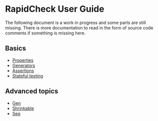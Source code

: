 RapidCheck User Guide
=====================
The following document is a work in progress and some parts are still missing. There is more documentation to read in the form of source code comments if something is missing here.

## Basics ##
- [Properties](properties.md)
- [Generators](generators.md)
- [Assertions](assertions.md)
- [Stateful testing](state.md)

## Advanced topics ##
- [Gen<T>](Gen.md)
- [Shrinkable<T>](Shrinkable.md)
- [Seq<T>](Seq.md)
